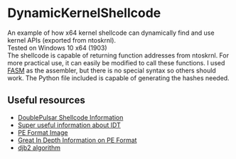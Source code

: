 # DynamicKernelShellcode
An example of how x64 kernel shellcode can dynamically find and use kernel APIs (exported from ntoskrnl). <br> Tested on Windows 10 x64 (1903)   
The shellcode is capable of returning function addresses from ntoskrnl. For more practical use, it can easily be modified to call these functions. I used [FASM](https://flatassembler.net/) as the assembler, but there is no special syntax so others should work. The Python file included is capable of generating the hashes needed.

## Useful resources
 - [DoublePulsar Shellcode Information](https://zerosum0x0.blogspot.com/2017/04/doublepulsar-initial-smb-backdoor-ring.html)
 - [Super useful information about IDT](https://ired.team/miscellaneous-reversing-forensics/windows-kernel/interrupt-descriptor-table-idt)
 - [PE Format Image](https://en.wikipedia.org/wiki/Portable_Executable#/media/File:Portable_Executable_32_bit_Structure_in_SVG_fixed.svg)
 - [Great In Depth Information on PE Format](https://github.com/corkami/docs/blob/master/PE/PE.md)
 - [djb2 algorithm](http://www.cse.yorku.ca/~oz/hash.html)
